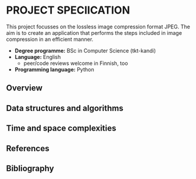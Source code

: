 # PROJECT SPECIICATION
This project focusses on the lossless image compression format JPEG. The aim is to create an application that performs the steps included in image compression in an efficient manner.

+ **Degree programme:** BSc in Computer Science (tkt-kandi)
+ **Language:** English
    + peer/code reviews welcome in Finnish, too
+ **Programming language:** Python

## Overview

## Data structures and algorithms

## Time and space complexities

## References

## Bibliography